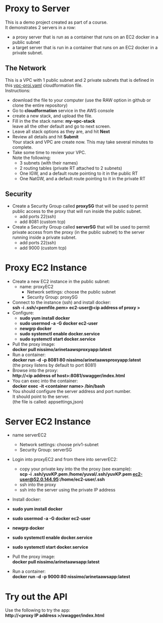 # Proxy to Server

This is a demo project created as part of a course.  
It demonstrates 2 servers in a row:
- a proxy server that is run as a container that runs on an EC2 docker in a public subnet
- a target server that is run in a container that runs on an EC2 docker in a private subnet.

## The Network

This is a VPC with 1 public subnet and 2 private subnets that is defined in this [vpc-proj.yaml](https://github.com/YuvalShaul/aws/blob/main/VPC/vpc-proj.yaml) cloudformation file.  
Instructions:  
- download the file to your computer (use the RAW option in github or clone the entire repository)
- Go to **cloudformation** service in the AWS console
- create a new stack, and upload the file.
- Fill in the the stack name: **my-vpc-stack**  
leave all the other default and go to next screen.
- Leave all stack options as they are, and hit **Next**
- Review all details and hit **Submit**  
Your stack and VPC are create now. This may take several minutes to complete.
- Take some time to review your VPC.  
Note the following:  
  - 3 subnets (with their names)
  - 2 routing tables (private RT attached to 2 subnets)
  - One IGW, and a default route pointing to it in the public RT
  - One NatGW, and a default route pointing to it in the private RT
  
## Security

- Create a Security Group called **proxySG** that will be used to permit public access to the proxy that will run inside the public subnet.  
  - add ports 22(ssh) 
  - add 8081 (custom tcp)
- Create a Security Group called **serverSG** that will be used to permit private access from the proxy (in the public subnet) to the server running inside a private subnet.  
  - add ports 22(ssh)
  - add 9000 (custom tcp)


# Proxy EC2 Instance

- Create a new EC2 instance in the public subnet:
  - name:  proxyEC2
    - Network settings:  choose the public subnet
    - Security Group: proxySG
- Connect to the instance (ssh) and install docker:  
**ssh -i .ssh/\<pemfile.pem\>  ec2-user@\<ip address of proxy \>**
- Configure:
  - **sudo yum install docker**
  - **sudo usermod -a -G docker ec2-user**
  - **newgrp docker**
  - **sudo systemctl enable docker.service**
  - **sudo systemctl start docker.service**
- Pull the proxy image:  
**docker pull nissimo/arinetaawsproxyapp:latest**
- Run a container:  
**docker run -d -p 8081:80 nissimo/arinetaawsproxyapp:latest**  
(the proxy listens by default to port 8081)
- Browse into the proxy:  
**http://\<ip address of host\>:8081/swagger/index.html**
- You can exec into the container:  
**docker exec -it \<container name\> /bin/bash**
- You should configure the server address and port number.  
It should point to the server.  
(the file is called: appsettings,json)

# Server EC2 Instance

  - name serverEC2
    - Network settings: choose priv1-subnet
    - Security Group: serverSG

  - Login into proxyEC2 and from there into serverEC2:
    - copy your private key into the the proxy (see example):  
    **scp -i .ssh/yuvKP.pem /home/yuval/.ssh/yuvKP.pem   ec2-user@52.0.144.95:/home/ec2-user/.ssh**
    - ssh into the proxy
    - ssh into the server using the private IP address
  - Install docker:  
  - **sudo yum install docker**
  - **sudo usermod -a -G docker ec2-user**
  - **newgrp docker**
  - **sudo systemctl enable docker.service**
  - **sudo systemctl start docker.service**
  - Pull the proxy image:  
**docker pull nissimo/arinetaawsapp:latest**
  - Run a container:  
  **docker run -d -p 9000:80 nissimo/arinetaawsapp:latest**

# Try out the API

Use the following to try the app:  
**http://\<proxy IP address \>/swagger/index.html**

